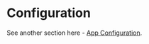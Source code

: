 # Configuration

See another section here - [App Configuration](../../../construction-core/product-deploying-software-installation/create-configure-and-publish-a-web-package-.net-web-profile.md#app-configuration).

